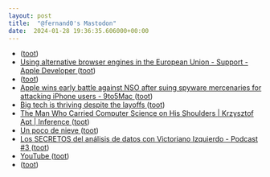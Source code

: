 ```yaml
---
layout: post
title:  "@fernand0's Mastodon"
date:  2024-01-28 19:36:35.606000+00:00
---
```

*  [ ](https://taquiones.net/social/victor) ([toot](https://mastodon.social/@fernand0/111835256952359835))
*  [Using alternative browser engines in the European Union - Support - Apple Developer ](https://developer.apple.com/support/alternative-browser-engines) ([toot](https://mastodon.social/@fernand0/111835081558087208))
*  [ ](https://taquiones.net/social/victor) ([toot](https://mastodon.social/@fernand0/111835078156429400))
*  [Apple wins early battle against NSO after suing spyware mercenaries for attacking iPhone users - 9to5Mac ](https://9to5mac.com/2024/01/23/apple-vs-nso-filing) ([toot](https://mastodon.social/@fernand0/111834920607051913))
*  [Big tech is thriving despite the layoffs ](https://www.axios.com/2024/01/27/tech-layoffs-microsoft-amazon-google-corporate-profit) ([toot](https://mastodon.social/@fernand0/111834839266312338))
*  [The Man Who Carried Computer Science on His Shoulders \| Krzysztof Apt \| Inference ](https://inference-review.com/article/the-man-who-carried-computer-science-on-his-shoulder) ([toot](https://mastodon.social/@fernand0/111834786621976758))
*  [Un poco de nieve ](https://avecesunafoto.wordpress.com/2024/01/28/un-poco-de-nieve) ([toot](https://mastodon.social/@fernand0/111834731390486637))
*  [Los SECRETOS del análisis de datos con Victoriano Izquierdo - Podcast #3 ](https://www.youtube.com/watch?v=327FrG1rgIE&amp%3Bfeature=youtu.b) ([toot](https://mastodon.social/@fernand0/111834603612155233))
*  [YouTube ](https://www.youtube.com/watch?feature=shared&amp%3Bv=327FrG1rgI) ([toot](https://mastodon.social/@fernand0/111834588354823618))
*  [ ](https://taquiones.net/social/victor) ([toot](https://mastodon.social/@fernand0/111834409561993200))
